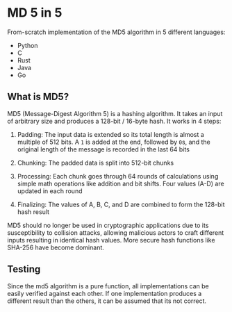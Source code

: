 # MD 5 in 5

From-scratch implementation of the MD5 algorithm in 5 different languages:

- Python
- C
- Rust
- Java
- Go

## What is MD5?

MD5 (Message-Digest Algorithm 5) is a hashing algorithm. It takes an input of arbitrary size and produces a 128-bit / 16-byte hash. It works in 4 steps:

1. Padding: The input data is extended so its total length is almost a multiple of 512 bits. A `1` is added at the end, followed by `0`s, and the original length of the message is recorded in the last 64 bits

2. Chunking: The padded data is split into 512-bit chunks

3. Processing: Each chunk goes through 64 rounds of calculations using simple math operations like addition and bit shifts. Four values (A-D) are updated in each round

4. Finalizing: The values of A, B, C, and D are combined to form the 128-bit hash result

MD5 should no longer be used in cryptographic applications due to its susceptibility to collision attacks, allowing malicious actors to craft different inputs resulting in identical hash values. More secure hash functions like SHA-256 have become dominant.

## Testing

Since the md5 algorithm is a pure function, all implementations can be easily verified against each other. If one implementation produces a different result than the others, it can be assumed that its not correct.
